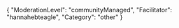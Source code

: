 {
    "ModerationLevel": "communityManaged",
    "Facilitator": "hannahebteagle",
    "Category": "other" 
}
